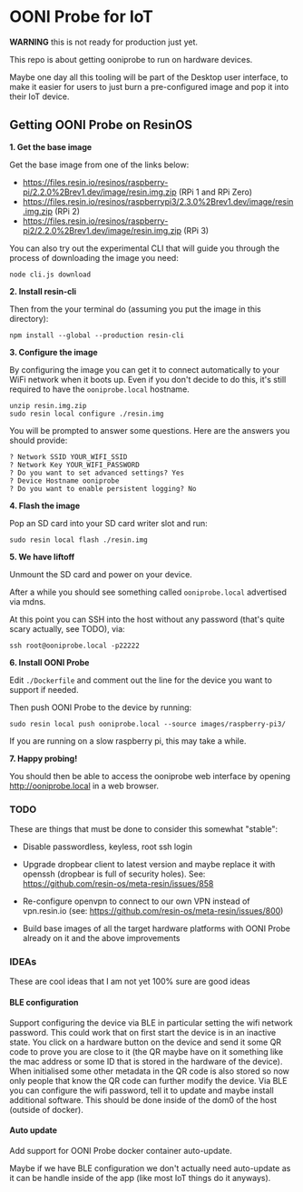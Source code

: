# OONI Probe for IoT

**WARNING** this is not ready for production just yet.

This repo is about getting ooniprobe to run on hardware devices.

Maybe one day all this tooling will be part of the Desktop user interface, to
make it easier for users to just burn a pre-configured image and pop it into
their IoT device.

## Getting OONI Probe on ResinOS

**1. Get the base image**

Get the base image from one of the links below:

* https://files.resin.io/resinos/raspberry-pi/2.2.0%2Brev1.dev/image/resin.img.zip (RPi 1 and RPi Zero)
* https://files.resin.io/resinos/raspberrypi3/2.3.0%2Brev1.dev/image/resin.img.zip (RPi 2)
* https://files.resin.io/resinos/raspberry-pi2/2.2.0%2Brev1.dev/image/resin.img.zip (RPi 3)

You can also try out the experimental CLI that will guide you through the
process of downloading the image you need:

```
node cli.js download
```

**2. Install resin-cli**

Then from the your terminal do (assuming you put the image in this directory):

```
npm install --global --production resin-cli
```

**3. Configure the image**

By configuring the image you can get it to connect automatically to your WiFi
network when it boots up. Even if you don't decide to do this, it's still
required to have the `ooniprobe.local` hostname.

```
unzip resin.img.zip
sudo resin local configure ./resin.img
```

You will be prompted to answer some questions. Here are the answers you should
provide:

```
? Network SSID YOUR_WIFI_SSID
? Network Key YOUR_WIFI_PASSWORD
? Do you want to set advanced settings? Yes
? Device Hostname ooniprobe
? Do you want to enable persistent logging? No
```

**4. Flash the image**

Pop an SD card into your SD card writer slot and run:

```
sudo resin local flash ./resin.img
```

**5. We have liftoff**

Unmount the SD card and power on your device.

After a while you should see something called `ooniprobe.local` advertised via
mdns.

At this point you can SSH into the host without any password (that's quite scary
actually, see TODO), via:
```
ssh root@ooniprobe.local -p22222
```

**6. Install OONI Probe**

Edit `./Dockerfile` and comment out the line for the device you want to
support if needed.

Then push OONI Probe to the device by running:

```
sudo resin local push ooniprobe.local --source images/raspberry-pi3/
```

If you are running on a slow raspberry pi, this may take a while.

**7. Happy probing!**

You should then be able to access the ooniprobe web interface by opening
http://ooniprobe.local in a web browser.

### TODO

These are things that must be done to consider this somewhat "stable":

* Disable passwordless, keyless, root ssh login

* Upgrade dropbear client to latest version and maybe replace it with openssh
  (dropbear is full of security holes). See:
  https://github.com/resin-os/meta-resin/issues/858

* Re-configure openvpn to connect to our own VPN instead of vpn.resin.io (see:
  https://github.com/resin-os/meta-resin/issues/800)

* Build base images of all the target hardware platforms with OONI Probe
  already on it and the above improvements

### IDEAs

These are cool ideas that I am not yet 100% sure are good ideas

#### BLE configuration

Support configuring the device via BLE in particular setting the wifi network password. This could work that on first start the device is in an inactive state. You click on a hardware button on the device and send it some QR code to prove you are close to it (the QR maybe have on it something like the mac address or some ID that is stored in the hardware of the device). When initialised some other metadata in the QR code is also stored so now only people that know the QR code can further modify the device. Via BLE you can configure the wifi password, tell it to update and maybe
install additional software.  This should be done inside of the dom0 of the
host (outside of docker).

#### Auto update

Add support for OONI Probe docker container auto-update.

Maybe if we have BLE configuration we don't actually need auto-update as it can
be handle inside of the app (like most IoT things do it anyways).

